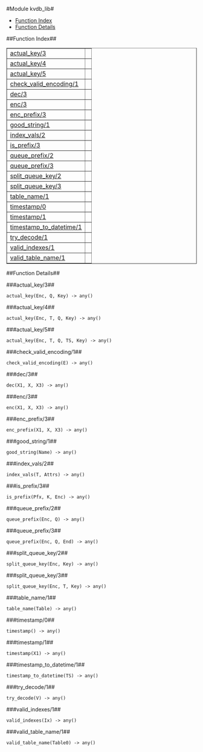 

#Module kvdb_lib#
* [Function Index](#index)
* [Function Details](#functions)




<a name="index"></a>

##Function Index##


<table width="100%" border="1" cellspacing="0" cellpadding="2" summary="function index"><tr><td valign="top"><a href="#actual_key-3">actual_key/3</a></td><td></td></tr><tr><td valign="top"><a href="#actual_key-4">actual_key/4</a></td><td></td></tr><tr><td valign="top"><a href="#actual_key-5">actual_key/5</a></td><td></td></tr><tr><td valign="top"><a href="#check_valid_encoding-1">check_valid_encoding/1</a></td><td></td></tr><tr><td valign="top"><a href="#dec-3">dec/3</a></td><td></td></tr><tr><td valign="top"><a href="#enc-3">enc/3</a></td><td></td></tr><tr><td valign="top"><a href="#enc_prefix-3">enc_prefix/3</a></td><td></td></tr><tr><td valign="top"><a href="#good_string-1">good_string/1</a></td><td></td></tr><tr><td valign="top"><a href="#index_vals-2">index_vals/2</a></td><td></td></tr><tr><td valign="top"><a href="#is_prefix-3">is_prefix/3</a></td><td></td></tr><tr><td valign="top"><a href="#queue_prefix-2">queue_prefix/2</a></td><td></td></tr><tr><td valign="top"><a href="#queue_prefix-3">queue_prefix/3</a></td><td></td></tr><tr><td valign="top"><a href="#split_queue_key-2">split_queue_key/2</a></td><td></td></tr><tr><td valign="top"><a href="#split_queue_key-3">split_queue_key/3</a></td><td></td></tr><tr><td valign="top"><a href="#table_name-1">table_name/1</a></td><td></td></tr><tr><td valign="top"><a href="#timestamp-0">timestamp/0</a></td><td></td></tr><tr><td valign="top"><a href="#timestamp-1">timestamp/1</a></td><td></td></tr><tr><td valign="top"><a href="#timestamp_to_datetime-1">timestamp_to_datetime/1</a></td><td></td></tr><tr><td valign="top"><a href="#try_decode-1">try_decode/1</a></td><td></td></tr><tr><td valign="top"><a href="#valid_indexes-1">valid_indexes/1</a></td><td></td></tr><tr><td valign="top"><a href="#valid_table_name-1">valid_table_name/1</a></td><td></td></tr></table>


<a name="functions"></a>

##Function Details##

<a name="actual_key-3"></a>

###actual_key/3##




`actual_key(Enc, Q, Key) -> any()`

<a name="actual_key-4"></a>

###actual_key/4##




`actual_key(Enc, T, Q, Key) -> any()`

<a name="actual_key-5"></a>

###actual_key/5##




`actual_key(Enc, T, Q, TS, Key) -> any()`

<a name="check_valid_encoding-1"></a>

###check_valid_encoding/1##




`check_valid_encoding(E) -> any()`

<a name="dec-3"></a>

###dec/3##




`dec(X1, X, X3) -> any()`

<a name="enc-3"></a>

###enc/3##




`enc(X1, X, X3) -> any()`

<a name="enc_prefix-3"></a>

###enc_prefix/3##




`enc_prefix(X1, X, X3) -> any()`

<a name="good_string-1"></a>

###good_string/1##




`good_string(Name) -> any()`

<a name="index_vals-2"></a>

###index_vals/2##




`index_vals(T, Attrs) -> any()`

<a name="is_prefix-3"></a>

###is_prefix/3##




`is_prefix(Pfx, K, Enc) -> any()`

<a name="queue_prefix-2"></a>

###queue_prefix/2##




`queue_prefix(Enc, Q) -> any()`

<a name="queue_prefix-3"></a>

###queue_prefix/3##




`queue_prefix(Enc, Q, End) -> any()`

<a name="split_queue_key-2"></a>

###split_queue_key/2##




`split_queue_key(Enc, Key) -> any()`

<a name="split_queue_key-3"></a>

###split_queue_key/3##




`split_queue_key(Enc, T, Key) -> any()`

<a name="table_name-1"></a>

###table_name/1##




`table_name(Table) -> any()`

<a name="timestamp-0"></a>

###timestamp/0##




`timestamp() -> any()`

<a name="timestamp-1"></a>

###timestamp/1##




`timestamp(X1) -> any()`

<a name="timestamp_to_datetime-1"></a>

###timestamp_to_datetime/1##




`timestamp_to_datetime(TS) -> any()`

<a name="try_decode-1"></a>

###try_decode/1##




`try_decode(V) -> any()`

<a name="valid_indexes-1"></a>

###valid_indexes/1##




`valid_indexes(Ix) -> any()`

<a name="valid_table_name-1"></a>

###valid_table_name/1##




`valid_table_name(Table0) -> any()`

